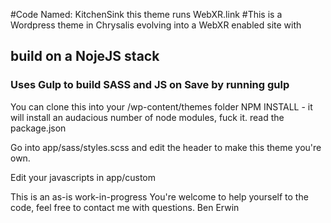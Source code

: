 #Code Named: KitchenSink this theme runs WebXR.link
#This is a Wordpress theme in Chrysalis evolving into a WebXR enabled site with 
## build on a NojeJS stack
### Uses Gulp to build SASS and JS on Save by running gulp

You can clone this into your /wp-content/themes folder
NPM INSTALL - it will install an audacious number of node modules, fuck it. read the package.json

Go into app/sass/styles.scss and edit the header to make this theme you're own.

Edit your javascripts in app/custom

This is an as-is work-in-progress
You're welcome to help yourself to the code, feel free to contact me with questions. Ben Erwin